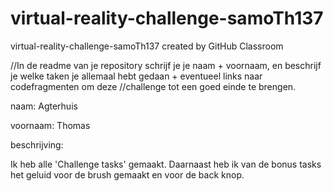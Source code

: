 # virtual-reality-challenge-samoTh137
virtual-reality-challenge-samoTh137 created by GitHub Classroom

//In de readme van je repository schrijf je je naam + voornaam, en beschrijf je welke taken je allemaal hebt gedaan + eventueel links naar codefragmenten om deze //challenge tot een goed einde te brengen.

naam: Agterhuis

voornaam: Thomas

beschrijving:

Ik heb alle 'Challenge tasks' gemaakt. Daarnaast heb ik van de bonus tasks het geluid voor de brush gemaakt en voor de back knop. 
